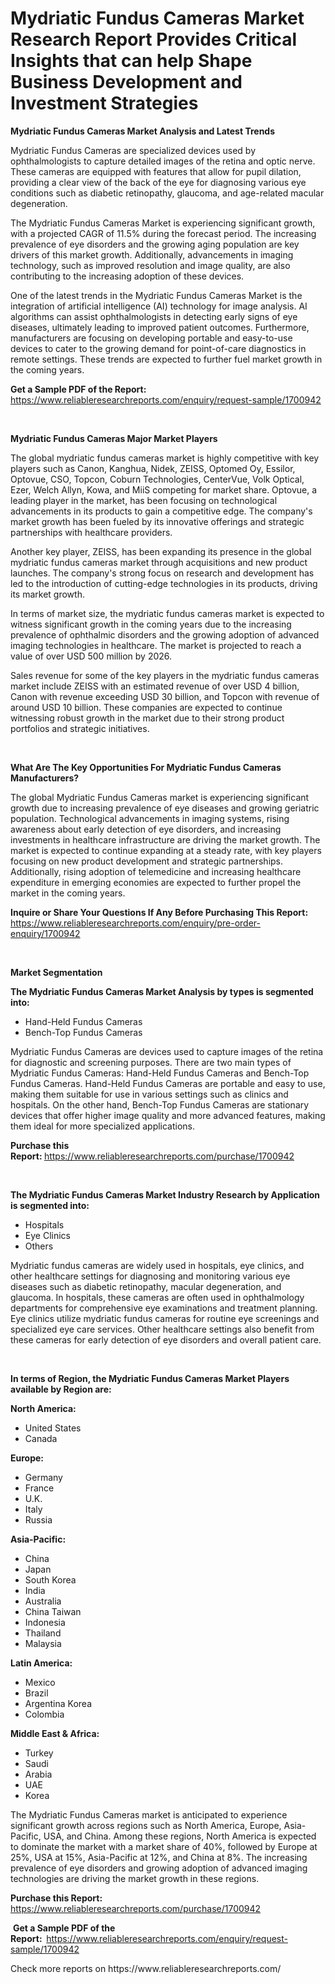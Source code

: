 <p><h1>Mydriatic Fundus Cameras Market Research Report Provides Critical Insights that can help Shape Business Development and Investment Strategies</h1></p><p><strong>Mydriatic Fundus Cameras Market Analysis and Latest Trends</strong></p>
<p><p>Mydriatic Fundus Cameras are specialized devices used by ophthalmologists to capture detailed images of the retina and optic nerve. These cameras are equipped with features that allow for pupil dilation, providing a clear view of the back of the eye for diagnosing various eye conditions such as diabetic retinopathy, glaucoma, and age-related macular degeneration.</p><p>The Mydriatic Fundus Cameras Market is experiencing significant growth, with a projected CAGR of 11.5% during the forecast period. The increasing prevalence of eye disorders and the growing aging population are key drivers of this market growth. Additionally, advancements in imaging technology, such as improved resolution and image quality, are also contributing to the increasing adoption of these devices.</p><p>One of the latest trends in the Mydriatic Fundus Cameras Market is the integration of artificial intelligence (AI) technology for image analysis. AI algorithms can assist ophthalmologists in detecting early signs of eye diseases, ultimately leading to improved patient outcomes. Furthermore, manufacturers are focusing on developing portable and easy-to-use devices to cater to the growing demand for point-of-care diagnostics in remote settings. These trends are expected to further fuel market growth in the coming years.</p></p>
<p><strong>Get a Sample PDF of the Report:&nbsp;</strong> <a href="https://www.reliableresearchreports.com/enquiry/request-sample/1700942">https://www.reliableresearchreports.com/enquiry/request-sample/1700942</a></p>
<p>&nbsp;</p>
<p><strong>Mydriatic Fundus Cameras Major Market Players</strong></p>
<p><p>The global mydriatic fundus cameras market is highly competitive with key players such as Canon, Kanghua, Nidek, ZEISS, Optomed Oy, Essilor, Optovue, CSO, Topcon, Coburn Technologies, CenterVue, Volk Optical, Ezer, Welch Allyn, Kowa, and MiiS competing for market share. Optovue, a leading player in the market, has been focusing on technological advancements in its products to gain a competitive edge. The company's market growth has been fueled by its innovative offerings and strategic partnerships with healthcare providers.</p><p>Another key player, ZEISS, has been expanding its presence in the global mydriatic fundus cameras market through acquisitions and new product launches. The company's strong focus on research and development has led to the introduction of cutting-edge technologies in its products, driving its market growth.</p><p>In terms of market size, the mydriatic fundus cameras market is expected to witness significant growth in the coming years due to the increasing prevalence of ophthalmic disorders and the growing adoption of advanced imaging technologies in healthcare. The market is projected to reach a value of over USD 500 million by 2026.</p><p>Sales revenue for some of the key players in the mydriatic fundus cameras market include ZEISS with an estimated revenue of over USD 4 billion, Canon with revenue exceeding USD 30 billion, and Topcon with revenue of around USD 10 billion. These companies are expected to continue witnessing robust growth in the market due to their strong product portfolios and strategic initiatives.</p></p>
<p>&nbsp;</p>
<p><strong>What Are The Key Opportunities For Mydriatic Fundus Cameras Manufacturers?</strong></p>
<p><p>The global Mydriatic Fundus Cameras market is experiencing significant growth due to increasing prevalence of eye diseases and growing geriatric population. Technological advancements in imaging systems, rising awareness about early detection of eye disorders, and increasing investments in healthcare infrastructure are driving the market growth. The market is expected to continue expanding at a steady rate, with key players focusing on new product development and strategic partnerships. Additionally, rising adoption of telemedicine and increasing healthcare expenditure in emerging economies are expected to further propel the market in the coming years.</p></p>
<p><strong>Inquire or Share Your Questions If Any Before Purchasing This Report:</strong> <a href="https://www.reliableresearchreports.com/enquiry/pre-order-enquiry/1700942">https://www.reliableresearchreports.com/enquiry/pre-order-enquiry/1700942</a></p>
<p>&nbsp;</p>
<p><strong>Market Segmentation</strong></p>
<p><strong>The Mydriatic Fundus Cameras Market Analysis by types is segmented into:</strong></p>
<p><ul><li>Hand-Held Fundus Cameras</li><li>Bench-Top Fundus Cameras</li></ul></p>
<p><p>Mydriatic Fundus Cameras are devices used to capture images of the retina for diagnostic and screening purposes. There are two main types of Mydriatic Fundus Cameras: Hand-Held Fundus Cameras and Bench-Top Fundus Cameras. Hand-Held Fundus Cameras are portable and easy to use, making them suitable for use in various settings such as clinics and hospitals. On the other hand, Bench-Top Fundus Cameras are stationary devices that offer higher image quality and more advanced features, making them ideal for more specialized applications.</p></p>
<p><strong>Purchase this Report:&nbsp;</strong><a href="https://www.reliableresearchreports.com/purchase/1700942">https://www.reliableresearchreports.com/purchase/1700942</a></p>
<p>&nbsp;</p>
<p><strong>The Mydriatic Fundus Cameras Market Industry Research by Application is segmented into:</strong></p>
<p><ul><li>Hospitals</li><li>Eye Clinics</li><li>Others</li></ul></p>
<p><p>Mydriatic fundus cameras are widely used in hospitals, eye clinics, and other healthcare settings for diagnosing and monitoring various eye diseases such as diabetic retinopathy, macular degeneration, and glaucoma. In hospitals, these cameras are often used in ophthalmology departments for comprehensive eye examinations and treatment planning. Eye clinics utilize mydriatic fundus cameras for routine eye screenings and specialized eye care services. Other healthcare settings also benefit from these cameras for early detection of eye disorders and overall patient care.</p></p>
<p>&nbsp;</p>
<p><strong>In terms of Region, the Mydriatic Fundus Cameras Market Players available by Region are:</strong></p>
<p>
    <p> <strong> North America: </strong>
        <ul>
            <li>United States</li>
            <li>Canada</li>
        </ul>
        </p> 
    <p> <strong> Europe: </strong>
        <ul>
            <li>Germany</li>
            <li>France</li>
            <li>U.K.</li>
            <li>Italy</li>
            <li>Russia</li>
        </ul>
        </p> 
    <p> <strong> Asia-Pacific: </strong>
        <ul>
            <li>China</li>
            <li>Japan</li>
            <li>South Korea</li>
            <li>India</li>
            <li>Australia</li>
            <li>China Taiwan</li>
            <li>Indonesia</li>
            <li>Thailand</li>
            <li>Malaysia</li>
        </ul>
        </p> 
    <p> <strong> Latin America: </strong>
        <ul>
            <li>Mexico</li>
            <li>Brazil</li>
            <li>Argentina Korea</li>
            <li>Colombia</li>
        </ul>
        </p> 
    <p> <strong> Middle East & Africa: </strong>
        <ul>
            <li>Turkey</li>
            <li>Saudi</li>
            <li>Arabia</li>
            <li>UAE</li>
            <li>Korea</li>
        </ul>
    </p>
    </p>
<p><p>The Mydriatic Fundus Cameras market is anticipated to experience significant growth across regions such as North America, Europe, Asia-Pacific, USA, and China. Among these regions, North America is expected to dominate the market with a market share of 40%, followed by Europe at 25%, USA at 15%, Asia-Pacific at 12%, and China at 8%. The increasing prevalence of eye disorders and growing adoption of advanced imaging technologies are driving the market growth in these regions.</p></p>
<p><strong>Purchase this Report: </strong><a href="https://www.reliableresearchreports.com/purchase/1700942">https://www.reliableresearchreports.com/purchase/1700942</a></p>
<p>&nbsp;<strong>Get a Sample PDF of the Report:&nbsp;&nbsp;</strong><a href="https://www.reliableresearchreports.com/enquiry/request-sample/1700942">https://www.reliableresearchreports.com/enquiry/request-sample/1700942</a></p>
<p><strong></strong></p>
<p>Check more reports on https://www.reliableresearchreports.com/</p>